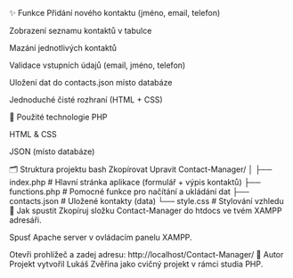 ✨ Funkce
Přidání nového kontaktu (jméno, email, telefon)

Zobrazení seznamu kontaktů v tabulce

Mazání jednotlivých kontaktů

Validace vstupních údajů (email, jméno, telefon)

Uložení dat do contacts.json místo databáze

Jednoduché čisté rozhraní (HTML + CSS)

🧰 Použité technologie
PHP

HTML & CSS

JSON (místo databáze)

🗂️ Struktura projektu
bash
Zkopírovat
Upravit
Contact-Manager/
│
├── index.php          # Hlavní stránka aplikace (formulář + výpis kontaktů)
├── functions.php      # Pomocné funkce pro načítání a ukládání dat
├── contacts.json      # Uložené kontakty (data)
└── style.css          # Stylování vzhledu
🚀 Jak spustit
Zkopíruj složku Contact-Manager do htdocs ve tvém XAMPP adresáři.

Spusť Apache server v ovládacím panelu XAMPP.

Otevři prohlížeč a zadej adresu:
http://localhost/Contact-Manager/
📝 Autor
Projekt vytvořil Lukáš Zvěřina jako cvičný projekt v rámci studia PHP.
